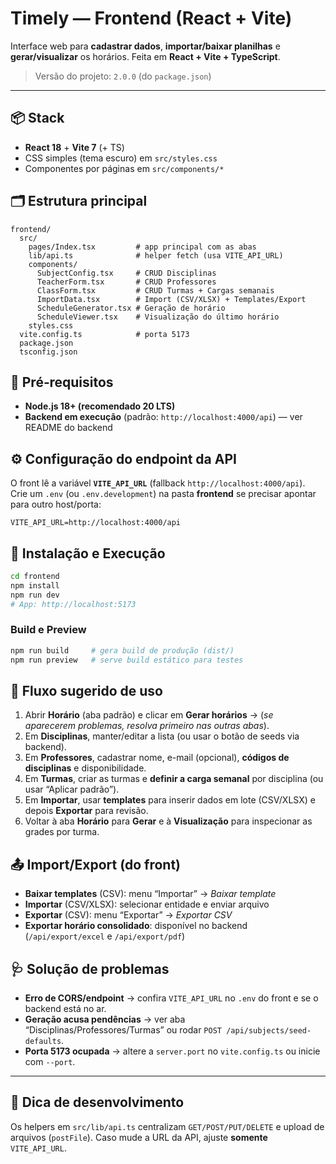# Timely — **Frontend** (React + Vite)

Interface web para **cadastrar dados**, **importar/baixar planilhas** e **gerar/visualizar** os horários. Feita em **React + Vite + TypeScript**.

> Versão do projeto: `2.0.0` (do `package.json`)

---

## 📦 Stack
- **React 18** + **Vite 7** (+ TS)
- CSS simples (tema escuro) em `src/styles.css`
- Componentes por páginas em `src/components/*`

## 🗂 Estrutura principal
```
frontend/
  src/
    pages/Index.tsx         # app principal com as abas
    lib/api.ts              # helper fetch (usa VITE_API_URL)
    components/
      SubjectConfig.tsx     # CRUD Disciplinas
      TeacherForm.tsx       # CRUD Professores
      ClassForm.tsx         # CRUD Turmas + Cargas semanais
      ImportData.tsx        # Import (CSV/XLSX) + Templates/Export
      ScheduleGenerator.tsx # Geração de horário
      ScheduleViewer.tsx    # Visualização do último horário
    styles.css
  vite.config.ts            # porta 5173
  package.json
  tsconfig.json
```

## 🔧 Pré‑requisitos
- **Node.js 18+ (recomendado 20 LTS)**
- **Backend em execução** (padrão: `http://localhost:4000/api`) — ver README do backend

## ⚙️ Configuração do endpoint da API
O front lê a variável **`VITE_API_URL`** (fallback `http://localhost:4000/api`).  
Crie um `.env` (ou `.env.development`) na pasta **frontend** se precisar apontar para outro host/porta:

```env
VITE_API_URL=http://localhost:4000/api
```

## 🚀 Instalação e Execução
```bash
cd frontend
npm install
npm run dev
# App: http://localhost:5173
```

### Build e Preview
```bash
npm run build     # gera build de produção (dist/)
npm run preview   # serve build estático para testes
```

## 🧭 Fluxo sugerido de uso
1. Abrir **Horário** (aba padrão) e clicar em **Gerar horários** → (*se aparecerem problemas, resolva primeiro nas outras abas*).
2. Em **Disciplinas**, manter/editar a lista (ou usar o botão de seeds via backend).
3. Em **Professores**, cadastrar nome, e-mail (opcional), **códigos de disciplinas** e disponibilidade.
4. Em **Turmas**, criar as turmas e **definir a carga semanal** por disciplina (ou usar “Aplicar padrão”).
5. Em **Importar**, usar **templates** para inserir dados em lote (CSV/XLSX) e depois **Exportar** para revisão.
6. Voltar à aba **Horário** para **Gerar** e à **Visualização** para inspecionar as grades por turma.

## 📤 Import/Export (do front)
- **Baixar templates** (CSV): menu “Importar” → *Baixar template*
- **Importar** (CSV/XLSX): selecionar entidade e enviar arquivo
- **Exportar** (CSV): menu “Exportar” → *Exportar CSV*
- **Exportar horário consolidado**: disponível no backend (`/api/export/excel` e `/api/export/pdf`)

## 🩺 Solução de problemas
- **Erro de CORS/endpoint** → confira `VITE_API_URL` no `.env` do front e se o backend está no ar.
- **Geração acusa pendências** → ver aba “Disciplinas/Professores/Turmas” ou rodar `POST /api/subjects/seed-defaults`.
- **Porta 5173 ocupada** → altere a `server.port` no `vite.config.ts` ou inicie com `--port`.

---

## 🎯 Dica de desenvolvimento
Os helpers em `src/lib/api.ts` centralizam `GET/POST/PUT/DELETE` e upload de arquivos (`postFile`). Caso mude a URL da API, ajuste **somente** `VITE_API_URL`.


